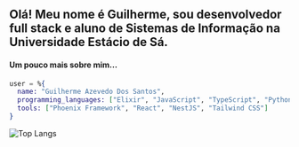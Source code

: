 ## Olá! Meu nome é Guilherme, sou desenvolvedor full stack e aluno de Sistemas de Informação na Universidade Estácio de Sá.

#### Um pouco mais sobre mim...
```elixir
user = %{
  name: "Guilherme Azevedo Dos Santos",
  programming_languages: ["Elixir", "JavaScript", "TypeScript", "Python", "Rust"],
  tools: ["Phoenix Framework", "React", "NestJS", "Tailwind CSS"]
}
```

![Top Langs](https://github-readme-stats.vercel.app/api/top-langs/?username=azevedoguigo&theme=tokyonight&layout=compact)
<!---
azevedoguigo/azevedoguigo is a ✨ special ✨ repository because its `README.md` (this file) appears on your GitHub profile.
You can click the Preview link to take a look at your changes.
--->

